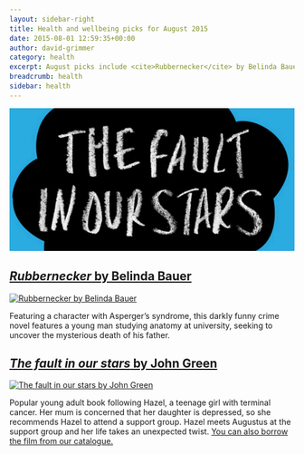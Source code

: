 ```yaml
---
layout: sidebar-right
title: Health and wellbeing picks for August 2015
date: 2015-08-01 12:59:35+00:00
author: david-grimmer
category: health
excerpt: August picks include <cite>Rubbernecker</cite> by Belinda Bauer and <cite>The fault in our stars</cite> by John Green.
breadcrumb: health
sidebar: health
---
```

![The fault in our stars by John Green](/images/featured/featured-the-fault-in-our-stars.jpg)

## [<cite>Rubbernecker</cite> by Belinda Bauer](https://suffolk.spydus.co.uk/cgi-bin/spydus.exe/ENQ/OPAC/BIBENQ/18884890?QRY=CTIBIB%3C%20IRN(15177695)&QRYTEXT=Rubbernecker)

<a href="https://suffolk.spydus.co.uk/cgi-bin/spydus.exe/ENQ/OPAC/BIBENQ/18884890?QRY=CTIBIB%3C%20IRN(15177695)&QRYTEXT=Rubbernecker"><img class="alignnone" src="http://suffolklibraries.co.uk/wp-content/uploads/2015/07/rubbernecker.jpg" alt="Rubbernecker by Belinda Bauer" /></a>

Featuring a character with Asperger&#8217;s syndrome, this darkly funny crime novel features a young man studying anatomy at university, seeking to uncover the mysterious death of his father.

## [<cite>The fault in our stars</cite> by John Green](https://suffolk.spydus.co.uk/cgi-bin/spydus.exe/ENQ/OPAC/BIBENQ/18887435?QRY=CTIBIB%3C%20IRN(218872)&QRYTEXT=The%20fault%20in%20our%20stars)

<a href="https://suffolk.spydus.co.uk/cgi-bin/spydus.exe/ENQ/OPAC/BIBENQ/18887435?QRY=CTIBIB%3C%20IRN(218872)&QRYTEXT=The%20fault%20in%20our%20stars"><img class="alignnone" src="http://suffolklibraries.co.uk/wp-content/uploads/2015/07/faultinourstars.jpg" alt="The fault in our stars by John Green" /></a>

Popular young adult book following Hazel, a teenage girl with terminal cancer. Her mum is concerned that her daughter is depressed, so she recommends Hazel to attend a support group. Hazel meets Augustus at the support group and her life takes an unexpected twist. <a href="https://suffolk.spydus.co.uk/cgi-bin/spydus.exe/ENQ/OPAC/BIBENQ/19323326?QRY=CTIBIB%3C%20IRN(43957653)&QRYTEXT=The%20fault%20in%20our%20stars%20%5Bvideorecording%5D">You can also borrow the film from our catalogue.</a>
